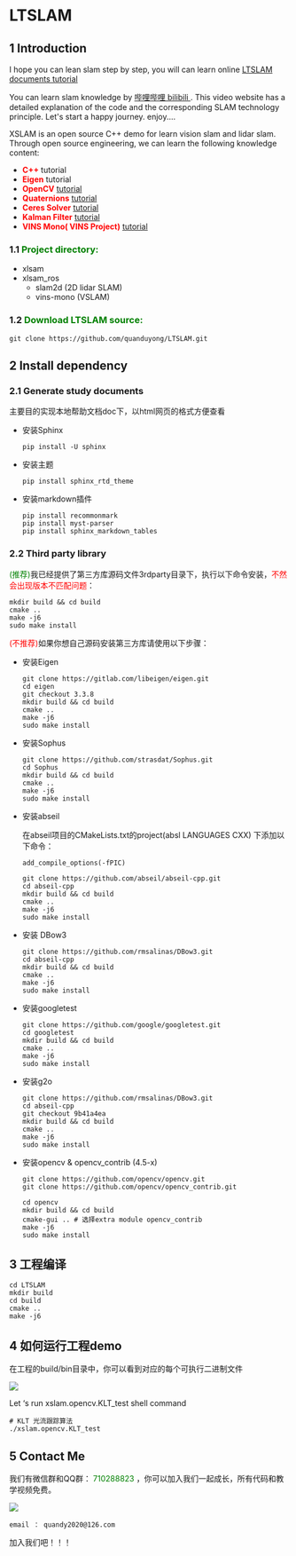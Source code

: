 # LTSLAM
## 1 Introduction

I hope you can lean slam step by step, you will can learn online  [LTSLAM documents tutorial](https://ltslam-doc.readthedocs.io/en/latest/index.html)

You can learn slam knowledge by [哔哩哔哩 bilibili ](https://space.bilibili.com/478832908). This video website has a detailed explanation of the code and the corresponding SLAM technology principle. Let's start a happy journey. enjoy....

XSLAM is an open source C++ demo for learn vision slam and lidar slam. Through open source engineering, we can learn the following knowledge content:

* <font color='red'> **C++**  </font> tutorial
* <font color='red'> **Eigen**  </font> tutorial
* <font color='red'> **OpenCV**  </font> [tutorial](https://ltslam-doc.readthedocs.io/en/latest/tutorial/opencv/opencv_tutorial.html)
* <font color='red'> **Quaternions**  </font> [tutorial](https://ltslam-doc.readthedocs.io/en/latest/math/math.html)
* <font color='red'> **Ceres Solver**  </font> [tutorial](https://ltslam-doc.readthedocs.io/en/latest/tutorial/ceres/ceres_solver_tutorial.html)
* <font color='red'> **Kalman Filter**  </font> [tutorial](https://ltslam-doc.readthedocs.io/en/latest/kalman_filter/kalman_filter.html)
* <font color='red'> **VINS Mono( VINS Project)**  </font> [tutorial](https://ltslam-doc.readthedocs.io/en/latest/vins/vins.html)

### 1.1 <font color='green'>Project directory:</font>

* xlsam
* xlsam_ros
  * slam2d (2D lidar SLAM)
  * vins-mono (VSLAM)

### 1.2  <font color='green'>Download LTSLAM source:</font>

```shell
git clone https://github.com/quanduyong/LTSLAM.git
```

## 2 Install dependency

### 2.1 Generate study documents
主要目的实现本地帮助文档doc下，以html网页的格式方便查看

* 安装Sphinx

  ```shell
  pip install -U sphinx
  ```

* 安装主题

  ```shell
  pip install sphinx_rtd_theme
  ```

* 安装markdown插件

  ```shell
  pip install recommonmark
  pip install myst-parser
  pip install sphinx_markdown_tables
  ```

### 2.2 Third party library

<font  color='green'>(推荐)</font>我已经提供了第三方库源码文件3rdparty目录下，执行以下命令安装，<font  color='red'>不然会出现版本不匹配问题</font>：

  ```shell
  mkdir build && cd build
  cmake ..
  make -j6 
  sudo make install
  ```

​     <font  color='red'>(不推荐)</font>如果你想自己源码安装第三方库请使用以下步骤：

* 安装Eigen

  ```
  git clone https://gitlab.com/libeigen/eigen.git
  cd eigen
  git checkout 3.3.8
  mkdir build && cd build
  cmake ..
  make -j6 
  sudo make install
  ```

* 安装Sophus

  ```shell
  git clone https://github.com/strasdat/Sophus.git
  cd Sophus
  mkdir build && cd build
  cmake ..
  make -j6 
  sudo make install
  ```

* 安装abseil 

  在abseil项目的CMakeLists.txt的project(absl LANGUAGES CXX) 下添加以下命令：

  `add_compile_options(-fPIC)`

  ```shell
  git clone https://github.com/abseil/abseil-cpp.git
  cd abseil-cpp
  mkdir build && cd build
  cmake ..
  make -j6 
  sudo make install
  ```

* 安装 DBow3

  ```
  git clone https://github.com/rmsalinas/DBow3.git
  cd abseil-cpp
  mkdir build && cd build
  cmake ..
  make -j6 
  sudo make install  
  ```

* 安装googletest

  ```
  git clone https://github.com/google/googletest.git
  cd googletest
  mkdir build && cd build
  cmake ..
  make -j6 
  sudo make install  
  ```

* 安装g2o

  ```
  git clone https://github.com/rmsalinas/DBow3.git
  cd abseil-cpp
  git checkout 9b41a4ea
  mkdir build && cd build
  cmake ..
  make -j6 
  sudo make install  
  ```

* 安装opencv & opencv_contrib (4.5-x)

  ```
  git clone https://github.com/opencv/opencv.git
  git clone https://github.com/opencv/opencv_contrib.git
  
  cd opencv
  mkdir build && cd build
  cmake-gui .. # 选择extra module opencv_contrib
  make -j6 
  sudo make install
  ```

## 3  工程编译

```shell
cd LTSLAM
mkdir build
cd build 
cmake ..
make -j6
```

## 4 如何运行工程demo

在工程的build/bin目录中，你可以看到对应的每个可执行二进制文件

![](./image/xslam_readme_run.png)

Let ‘s run xslam.opencv.KLT_test shell command 

```
# KLT 光流跟踪算法
./xslam.opencv.KLT_test
```

## 5 Contact Me

我们有微信群和QQ群：<font color='green'> 710288823 </font>，你可以加入我们一起成长，所有代码和教学视频免费。

![](./image/aibot_beginer_qq.png)

```
email ： quandy2020@126.com
```

加入我们吧！！！

